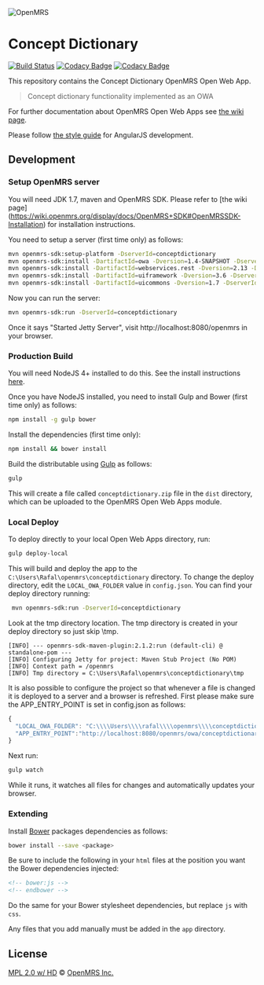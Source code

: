 <img src="https://cloud.githubusercontent.com/assets/668093/12567089/0ac42774-c372-11e5-97eb-00baf0fccc37.jpg" alt="OpenMRS"/>

# Concept Dictionary
[![Build Status](https://travis-ci.org/rkorytkowski/openmrs-owa-conceptdictionary.svg?branch=master)](https://travis-ci.org/rkorytkowski/openmrs-owa-conceptdictionary) [![Codacy Badge](https://api.codacy.com/project/badge/grade/a7b282f69c44458297ec61d65d4b3baf)](https://www.codacy.com/app/pascal_2/openmrs-owa-conceptdictionary) [![Codacy Badge](https://api.codacy.com/project/badge/coverage/a7b282f69c44458297ec61d65d4b3baf)](https://www.codacy.com/app/pascal_2/openmrs-owa-conceptdictionary)

This repository contains the Concept Dictionary OpenMRS Open Web App.

> Concept dictionary functionality implemented as an OWA

For further documentation about OpenMRS Open Web Apps see [the wiki page](https://wiki.openmrs.org/display/docs/Open+Web+Apps+Module).

Please follow [the style guide](https://github.com/rkorytkowski/angular-styleguide/blob/master/a1/README.md) for AngularJS development.

## Development

### Setup OpenMRS server

You will need JDK 1.7, maven and OpenMRS SDK. Please refer to [the wiki page] (https://wiki.openmrs.org/display/docs/OpenMRS+SDK#OpenMRSSDK-Installation) for installation instructions.

You need to setup a server (first time only) as follows:

````sh
mvn openmrs-sdk:setup-platform -DserverId=conceptdictionary
mvn openmrs-sdk:install -DartifactId=owa -Dversion=1.4-SNAPSHOT -DserverId=conceptdictionary
mvn openmrs-sdk:install -DartifactId=webservices.rest -Dversion=2.13 -DserverId=conceptdictionary
mvn openmrs-sdk:install -DartifactId=uiframework -Dversion=3.6 -DserverId=conceptdictionary
mvn openmrs-sdk:install -DartifactId=uicommons -Dversion=1.7 -DserverId=conceptdictionary
````

Now you can run the server:
````sh
mvn openmrs-sdk:run -DserverId=conceptdictionary
````
Once it says "Started Jetty Server", visit http://localhost:8080/openmrs in your browser.

### Production Build

You will need NodeJS 4+ installed to do this. See the install instructions [here](https://nodejs.org/en/download/package-manager/).

Once you have NodeJS installed, you need to install Gulp and Bower (first time only) as follows:
````sh
npm install -g gulp bower
````

Install the dependencies (first time only):

```sh
npm install && bower install
```

Build the distributable using [Gulp](http://gulpjs.com/) as follows:

````sh
gulp
````

This will create a file called `conceptdictionary.zip` file in the `dist` directory, which can be uploaded to the OpenMRS Open Web Apps module.

### Local Deploy

To deploy directly to your local Open Web Apps directory, run:

````sh
gulp deploy-local
````

This will build and deploy the app to the `C:\Users\Rafal\openmrs\conceptdictionary` directory. To change the deploy directory, edit the `LOCAL_OWA_FOLDER` value in `config.json`. You can find your deploy directory running:

````sh
 mvn openmrs-sdk:run -DserverId=conceptdictionary
````
Look at the tmp directory location. The tmp directory is created in your deploy directory so just skip \tmp.
````
[INFO] --- openmrs-sdk-maven-plugin:2.1.2:run (default-cli) @ standalone-pom ---
[INFO] Configuring Jetty for project: Maven Stub Project (No POM)
[INFO] Context path = /openmrs
[INFO] Tmp directory = C:\Users\Rafal\openmrs\conceptdictionary\tmp
````

It is also possible to configure the project so that whenever a file is changed it is deployed to a server and a
browser is refreshed. First please make sure the APP_ENTRY_POINT is set in config.json as follows:

````js
{
  "LOCAL_OWA_FOLDER": "C:\\\\Users\\\\rafal\\\\openmrs\\\\conceptdictionary\\\\owa\\\\",
  "APP_ENTRY_POINT":"http://localhost:8080/openmrs/owa/conceptdictionary/index.html"
}
````

Next run:
````sh
gulp watch
````

While it runs, it watches all files for changes and automatically updates your browser.

### Extending

Install [Bower](http://bower.io/) packages dependencies as follows:

````sh
bower install --save <package>
````

Be sure to include the following in your `html` files at the position you want the Bower dependencies injected:

````html
<!-- bower:js -->
<!-- endbower -->
````
Do the same for your Bower stylesheet dependencies, but replace `js` with `css`.

Any files that you add manually must be added in the `app` directory.

## License

[MPL 2.0 w/ HD](http://openmrs.org/license/) © [OpenMRS Inc.](http://www.openmrs.org/)
